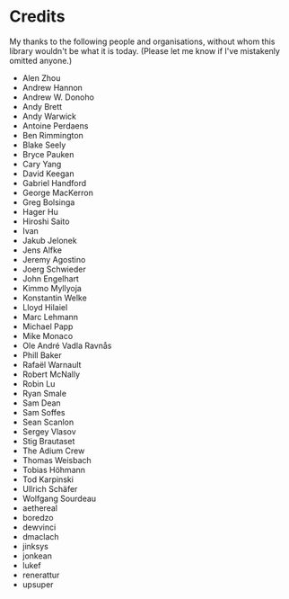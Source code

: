 Credits
=======

My thanks to the following people and organisations, without whom this
library wouldn't be what it is today. (Please let me know if I've
mistakenly omitted anyone.)

* Alen Zhou
* Andrew Hannon
* Andrew W. Donoho
* Andy Brett
* Andy Warwick
* Antoine Perdaens
* Ben Rimmington
* Blake Seely
* Bryce Pauken
* Cary Yang
* David Keegan
* Gabriel Handford
* George MacKerron
* Greg Bolsinga
* Hager Hu
* Hiroshi Saito
* Ivan
* Jakub Jelonek
* Jens Alfke
* Jeremy Agostino
* Joerg Schwieder
* John Engelhart
* Kimmo Myllyoja
* Konstantin Welke
* Lloyd Hilaiel
* Marc Lehmann
* Michael Papp
* Mike Monaco
* Ole André Vadla Ravnås
* Phill Baker
* Rafaël Warnault
* Robert McNally
* Robin Lu
* Ryan Smale
* Sam Dean
* Sam Soffes
* Sean Scanlon
* Sergey Vlasov
* Stig Brautaset
* The Adium Crew
* Thomas Weisbach
* Tobias Höhmann
* Tod Karpinski
* Ullrich Schäfer
* Wolfgang Sourdeau
* aethereal
* boredzo
* dewvinci
* dmaclach
* jinksys
* jonkean
* lukef
* renerattur
* upsuper
